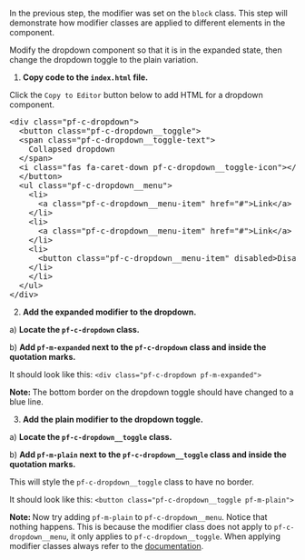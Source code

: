 In the previous step, the modifier was set on the `block` class. This step will demonstrate how modifier classes are applied to different elements in the component.

Modify the dropdown component so that it is in the expanded state, then change the dropdown toggle to the plain variation.

1) <strong>Copy code to the `index.html` file.</strong>

Click the `Copy to Editor` button below to add HTML for a dropdown component.

<pre class="file" data-filename="index.html" data-target="replace">
&lt;div class=&quot;pf-c-dropdown&quot;&gt;
  &lt;button class=&quot;pf-c-dropdown__toggle&quot;&gt;
  &lt;span class=&quot;pf-c-dropdown__toggle-text&quot;&gt;
    Collapsed dropdown
  &lt;/span&gt;
  &lt;i class=&quot;fas fa-caret-down pf-c-dropdown__toggle-icon&quot;&gt;&lt;/i&gt;
  &lt;/button&gt;
  &lt;ul class=&quot;pf-c-dropdown__menu&quot;&gt;
    &lt;li&gt;
      &lt;a class=&quot;pf-c-dropdown__menu-item&quot; href=&quot;#&quot;&gt;Link&lt;/a&gt;
    &lt;/li&gt;
    &lt;li&gt;
      &lt;a class=&quot;pf-c-dropdown__menu-item&quot; href=&quot;#&quot;&gt;Link&lt;/a&gt;
    &lt;/li&gt;
    &lt;li&gt;
      &lt;button class=&quot;pf-c-dropdown__menu-item&quot; disabled&gt;Disabled action&lt;/button&gt;
    &lt;/li&gt;
    &lt;/li&gt;
  &lt;/ul&gt;
&lt;/div&gt;
</pre>

2) <strong>Add the expanded modifier to the dropdown.</strong>

a) <strong>Locate the `pf-c-dropdown` class.</strong>

b) <strong>Add `pf-m-expanded` next to the `pf-c-dropdown` class and inside the quotation marks.</strong>

It should look like this: `<div class="pf-c-dropdown pf-m-expanded">`

<strong>Note: </strong> The bottom border on the dropdown toggle should have changed to a blue line.

3) <strong>Add the plain modifier to the dropdown toggle.</strong>

a) <strong>Locate the `pf-c-dropdown__toggle` class.</strong>

b) <strong>Add `pf-m-plain` next to the `pf-c-dropdown__toggle` class and inside the quotation marks.</strong>

This will style the `pf-c-dropdown__toggle` class to have no border.

It should look like this: `<button class="pf-c-dropdown__toggle pf-m-plain">`

<strong>Note: </strong> Now try adding `pf-m-plain` to `pf-c-dropdown__menu`. Notice that nothing happens. This is because the modifier class does not apply to `pf-c-dropdown__menu`, it only applies to `pf-c-dropdown__toggle`. When applying modifier classes always refer to the [documentation](https://www.patternfly.org/v4/documentation/core/components/dropdown).
